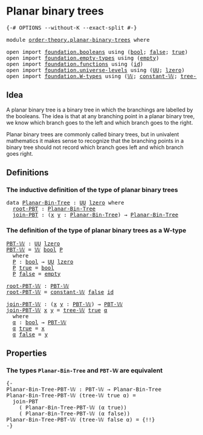 # Planar binary trees

<pre class="Agda"><a id="32" class="Symbol">{-#</a> <a id="36" class="Keyword">OPTIONS</a> <a id="44" class="Pragma">--without-K</a> <a id="56" class="Pragma">--exact-split</a> <a id="70" class="Symbol">#-}</a>

<a id="75" class="Keyword">module</a> <a id="82" href="order-theory.planar-binary-trees.html" class="Module">order-theory.planar-binary-trees</a> <a id="115" class="Keyword">where</a>

<a id="122" class="Keyword">open</a> <a id="127" class="Keyword">import</a> <a id="134" href="foundation.booleans.html" class="Module">foundation.booleans</a> <a id="154" class="Keyword">using</a> <a id="160" class="Symbol">(</a><a id="161" href="foundation.booleans.html#1074" class="Datatype">bool</a><a id="165" class="Symbol">;</a> <a id="167" href="foundation.booleans.html#1103" class="InductiveConstructor">false</a><a id="172" class="Symbol">;</a> <a id="174" href="foundation.booleans.html#1098" class="InductiveConstructor">true</a><a id="178" class="Symbol">)</a>
<a id="180" class="Keyword">open</a> <a id="185" class="Keyword">import</a> <a id="192" href="foundation.empty-types.html" class="Module">foundation.empty-types</a> <a id="215" class="Keyword">using</a> <a id="221" class="Symbol">(</a><a id="222" href="foundation-core.empty-types.html#1047" class="Datatype">empty</a><a id="227" class="Symbol">)</a>
<a id="229" class="Keyword">open</a> <a id="234" class="Keyword">import</a> <a id="241" href="foundation.functions.html" class="Module">foundation.functions</a> <a id="262" class="Keyword">using</a> <a id="268" class="Symbol">(</a><a id="269" href="foundation-core.functions.html#309" class="Function">id</a><a id="271" class="Symbol">)</a>
<a id="273" class="Keyword">open</a> <a id="278" class="Keyword">import</a> <a id="285" href="foundation.universe-levels.html" class="Module">foundation.universe-levels</a> <a id="312" class="Keyword">using</a> <a id="318" class="Symbol">(</a><a id="319" href="foundation-core.universe-levels.html#222" class="Primitive">UU</a><a id="321" class="Symbol">;</a> <a id="323" href="Agda.Primitive.html#764" class="Primitive">lzero</a><a id="328" class="Symbol">)</a>
<a id="330" class="Keyword">open</a> <a id="335" class="Keyword">import</a> <a id="342" href="foundation.W-types.html" class="Module">foundation.W-types</a> <a id="361" class="Keyword">using</a> <a id="367" class="Symbol">(</a><a id="368" href="foundation.W-types.html#2315" class="Datatype">𝕎</a><a id="369" class="Symbol">;</a> <a id="371" href="foundation.W-types.html#2926" class="Function">constant-𝕎</a><a id="381" class="Symbol">;</a> <a id="383" href="foundation.W-types.html#2384" class="InductiveConstructor">tree-𝕎</a><a id="389" class="Symbol">)</a>
</pre>
## Idea

A planar binary tree is a binary tree in which the branchings are labelled by the booleans. The idea is that at any branching point in a planar binary tree, we know which branch goes to the left and which branch goes to the right.

Planar binary trees are commonly called binary trees, but in univalent mathematics it makes sense to recognize that the branching points in a binary tree should not record which branch goes left and which branch goes right.

## Definitions

### The inductive definition of the type of planar binary trees

<pre class="Agda"><a id="951" class="Keyword">data</a> <a id="Planar-Bin-Tree"></a><a id="956" href="order-theory.planar-binary-trees.html#956" class="Datatype">Planar-Bin-Tree</a> <a id="972" class="Symbol">:</a> <a id="974" href="foundation-core.universe-levels.html#222" class="Primitive">UU</a> <a id="977" href="Agda.Primitive.html#764" class="Primitive">lzero</a> <a id="983" class="Keyword">where</a>
  <a id="Planar-Bin-Tree.root-PBT"></a><a id="991" href="order-theory.planar-binary-trees.html#991" class="InductiveConstructor">root-PBT</a> <a id="1000" class="Symbol">:</a> <a id="1002" href="order-theory.planar-binary-trees.html#956" class="Datatype">Planar-Bin-Tree</a>
  <a id="Planar-Bin-Tree.join-PBT"></a><a id="1020" href="order-theory.planar-binary-trees.html#1020" class="InductiveConstructor">join-PBT</a> <a id="1029" class="Symbol">:</a> <a id="1031" class="Symbol">(</a><a id="1032" href="order-theory.planar-binary-trees.html#1032" class="Bound">x</a> <a id="1034" href="order-theory.planar-binary-trees.html#1034" class="Bound">y</a> <a id="1036" class="Symbol">:</a> <a id="1038" href="order-theory.planar-binary-trees.html#956" class="Datatype">Planar-Bin-Tree</a><a id="1053" class="Symbol">)</a> <a id="1055" class="Symbol">→</a> <a id="1057" href="order-theory.planar-binary-trees.html#956" class="Datatype">Planar-Bin-Tree</a>
</pre>
### The definition of the type of planar binary trees as a W-type

<pre class="Agda"><a id="PBT-𝕎"></a><a id="1153" href="order-theory.planar-binary-trees.html#1153" class="Function">PBT-𝕎</a> <a id="1159" class="Symbol">:</a> <a id="1161" href="foundation-core.universe-levels.html#222" class="Primitive">UU</a> <a id="1164" href="Agda.Primitive.html#764" class="Primitive">lzero</a>
<a id="1170" href="order-theory.planar-binary-trees.html#1153" class="Function">PBT-𝕎</a> <a id="1176" class="Symbol">=</a> <a id="1178" href="foundation.W-types.html#2315" class="Datatype">𝕎</a> <a id="1180" href="foundation.booleans.html#1074" class="Datatype">bool</a> <a id="1185" href="order-theory.planar-binary-trees.html#1197" class="Function">P</a>
  <a id="1189" class="Keyword">where</a>
  <a id="1197" href="order-theory.planar-binary-trees.html#1197" class="Function">P</a> <a id="1199" class="Symbol">:</a> <a id="1201" href="foundation.booleans.html#1074" class="Datatype">bool</a> <a id="1206" class="Symbol">→</a> <a id="1208" href="foundation-core.universe-levels.html#222" class="Primitive">UU</a> <a id="1211" href="Agda.Primitive.html#764" class="Primitive">lzero</a>
  <a id="1219" href="order-theory.planar-binary-trees.html#1197" class="Function">P</a> <a id="1221" href="foundation.booleans.html#1098" class="InductiveConstructor">true</a> <a id="1226" class="Symbol">=</a> <a id="1228" href="foundation.booleans.html#1074" class="Datatype">bool</a>
  <a id="1235" href="order-theory.planar-binary-trees.html#1197" class="Function">P</a> <a id="1237" href="foundation.booleans.html#1103" class="InductiveConstructor">false</a> <a id="1243" class="Symbol">=</a> <a id="1245" href="foundation-core.empty-types.html#1047" class="Datatype">empty</a>

<a id="root-PBT-𝕎"></a><a id="1252" href="order-theory.planar-binary-trees.html#1252" class="Function">root-PBT-𝕎</a> <a id="1263" class="Symbol">:</a> <a id="1265" href="order-theory.planar-binary-trees.html#1153" class="Function">PBT-𝕎</a>
<a id="1271" href="order-theory.planar-binary-trees.html#1252" class="Function">root-PBT-𝕎</a> <a id="1282" class="Symbol">=</a> <a id="1284" href="foundation.W-types.html#2926" class="Function">constant-𝕎</a> <a id="1295" href="foundation.booleans.html#1103" class="InductiveConstructor">false</a> <a id="1301" href="foundation-core.functions.html#309" class="Function">id</a>

<a id="join-PBT-𝕎"></a><a id="1305" href="order-theory.planar-binary-trees.html#1305" class="Function">join-PBT-𝕎</a> <a id="1316" class="Symbol">:</a> <a id="1318" class="Symbol">(</a><a id="1319" href="order-theory.planar-binary-trees.html#1319" class="Bound">x</a> <a id="1321" href="order-theory.planar-binary-trees.html#1321" class="Bound">y</a> <a id="1323" class="Symbol">:</a> <a id="1325" href="order-theory.planar-binary-trees.html#1153" class="Function">PBT-𝕎</a><a id="1330" class="Symbol">)</a> <a id="1332" class="Symbol">→</a> <a id="1334" href="order-theory.planar-binary-trees.html#1153" class="Function">PBT-𝕎</a>
<a id="1340" href="order-theory.planar-binary-trees.html#1305" class="Function">join-PBT-𝕎</a> <a id="1351" href="order-theory.planar-binary-trees.html#1351" class="Bound">x</a> <a id="1353" href="order-theory.planar-binary-trees.html#1353" class="Bound">y</a> <a id="1355" class="Symbol">=</a> <a id="1357" href="foundation.W-types.html#2384" class="InductiveConstructor">tree-𝕎</a> <a id="1364" href="foundation.booleans.html#1098" class="InductiveConstructor">true</a> <a id="1369" href="order-theory.planar-binary-trees.html#1381" class="Function">α</a>
  <a id="1373" class="Keyword">where</a>
  <a id="1381" href="order-theory.planar-binary-trees.html#1381" class="Function">α</a> <a id="1383" class="Symbol">:</a> <a id="1385" href="foundation.booleans.html#1074" class="Datatype">bool</a> <a id="1390" class="Symbol">→</a> <a id="1392" href="order-theory.planar-binary-trees.html#1153" class="Function">PBT-𝕎</a>
  <a id="1400" href="order-theory.planar-binary-trees.html#1381" class="Function">α</a> <a id="1402" href="foundation.booleans.html#1098" class="InductiveConstructor">true</a> <a id="1407" class="Symbol">=</a> <a id="1409" href="order-theory.planar-binary-trees.html#1351" class="Bound">x</a>
  <a id="1413" href="order-theory.planar-binary-trees.html#1381" class="Function">α</a> <a id="1415" href="foundation.booleans.html#1103" class="InductiveConstructor">false</a> <a id="1421" class="Symbol">=</a> <a id="1423" href="order-theory.planar-binary-trees.html#1353" class="Bound">y</a>
</pre>
## Properties

### The types `Planar-Bin-Tree` and `PBT-𝕎` are equivalent

<pre class="Agda"><a id="1513" class="Comment">{-
Planar-Bin-Tree-PBT-𝕎 : PBT-𝕎 → Planar-Bin-Tree
Planar-Bin-Tree-PBT-𝕎 (tree-𝕎 true α) =
  join-PBT
    ( Planar-Bin-Tree-PBT-𝕎 (α true))
    ( Planar-Bin-Tree-PBT-𝕎 (α false))
Planar-Bin-Tree-PBT-𝕎 (tree-𝕎 false α) = {!!}
-}</a>
</pre>